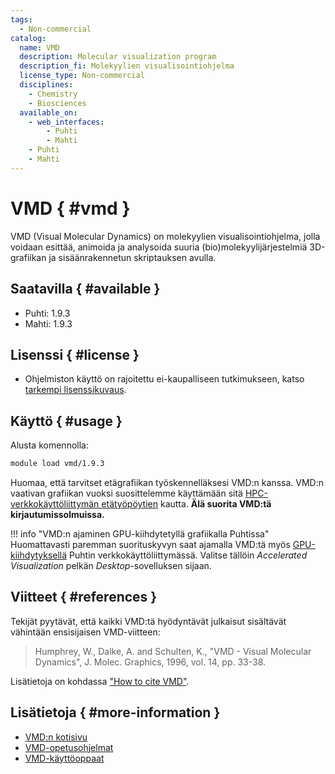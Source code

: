```yaml
---
tags:
  - Non-commercial
catalog:
  name: VMD
  description: Molecular visualization program
  description_fi: Molekyylien visualisointiohjelma
  license_type: Non-commercial
  disciplines:
    - Chemistry
    - Biosciences
  available_on:
    - web_interfaces:
        - Puhti
        - Mahti
    - Puhti
    - Mahti
---
```


# VMD { #vmd }

VMD (Visual Molecular Dynamics) on molekyylien visualisointiohjelma, jolla voidaan esittää, animoida ja analysoida suuria (bio)molekyylijärjestelmiä 3D-grafiikan ja sisäänrakennetun skriptauksen avulla.

## Saatavilla { #available }

- Puhti: 1.9.3
- Mahti: 1.9.3

## Lisenssi { #license }

- Ohjelmiston käyttö on rajoitettu ei-kaupalliseen tutkimukseen, katso
  [tarkempi lisenssikuvaus](https://www.ks.uiuc.edu/Research/vmd/current/LICENSE.html).

## Käyttö { #usage }

Alusta komennolla:

```bash
module load vmd/1.9.3 
```

Huomaa, että tarvitset etägrafiikan työskennelläksesi VMD:n kanssa. VMD:n vaativan grafiikan vuoksi suosittelemme käyttämään sitä
[HPC-verkkokäyttöliittymän etätyöpöytien](../computing/webinterface/desktop.md) kautta.
**Älä suorita VMD:tä kirjautumissolmuissa.**

!!! info "VMD:n ajaminen GPU-kiihdytetyllä grafiikalla Puhtissa"
    Huomattavasti paremman suorituskyvyn saat ajamalla VMD:tä myös
    [GPU-kiihdytyksellä](../computing/webinterface/accelerated-visualization.md)
    Puhtin verkkokäyttöliittymässä. Valitse tällöin
    _Accelerated Visualization_ pelkän _Desktop_-sovelluksen sijaan.

## Viitteet { #references }

Tekijät pyytävät, että kaikki VMD:tä hyödyntävät julkaisut sisältävät vähintään ensisijaisen VMD-viitteen:

> Humphrey, W., Dalke, A. and Schulten, K., "VMD - Visual Molecular Dynamics",
  J. Molec. Graphics, 1996, vol. 14, pp. 33-38. 

Lisätietoja on kohdassa
["How to cite VMD"](https://www.ks.uiuc.edu/Research/vmd/allversions/cite.html).

## Lisätietoja { #more-information }

- [VMD:n kotisivu](http://www.ks.uiuc.edu/Research/vmd/)
- [VMD-opetusohjelmat](http://www.ks.uiuc.edu/Research/vmd/current/docs.html#tutorials)
- [VMD-käyttöoppaat](http://www.ks.uiuc.edu/Research/vmd/current/docs.html)  